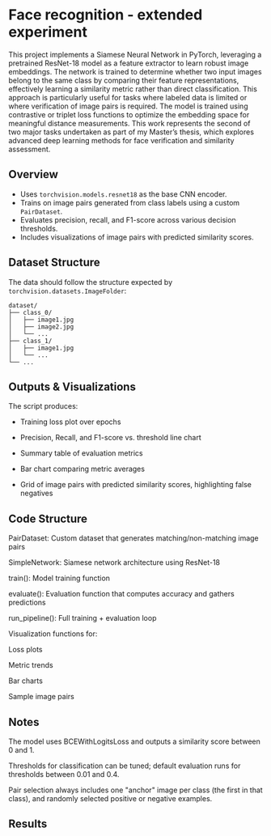# Face recognition - extended experiment

This project implements a Siamese Neural Network in PyTorch, leveraging a pretrained ResNet-18 model as a feature extractor to learn robust image embeddings. The network is trained to determine whether two input images belong to the same class by comparing their feature representations, effectively learning a similarity metric rather than direct classification. This approach is particularly useful for tasks where labeled data is limited or where verification of image pairs is required. The model is trained using contrastive or triplet loss functions to optimize the embedding space for meaningful distance measurements. This work represents the second of two major tasks undertaken as part of my Master’s thesis, which explores advanced deep learning methods for face verification and similarity assessment.

## Overview

- Uses `torchvision.models.resnet18` as the base CNN encoder.
- Trains on image pairs generated from class labels using a custom `PairDataset`.
- Evaluates precision, recall, and F1-score across various decision thresholds.
- Includes visualizations of image pairs with predicted similarity scores.

## Dataset Structure

The data should follow the structure expected by `torchvision.datasets.ImageFolder`:

```
dataset/
├── class_0/
│   ├── image1.jpg
│   ├── image2.jpg
│   └── ...
├── class_1/
│   ├── image1.jpg
│   └── ...
└── ...
```


## Outputs & Visualizations
The script produces:

- Training loss plot over epochs

- Precision, Recall, and F1-score vs. threshold line chart

- Summary table of evaluation metrics

- Bar chart comparing metric averages

- Grid of image pairs with predicted similarity scores, highlighting false negatives

## Code Structure
PairDataset: Custom dataset that generates matching/non-matching image pairs

SimpleNetwork: Siamese network architecture using ResNet-18

train(): Model training function

evaluate(): Evaluation function that computes accuracy and gathers predictions

run_pipeline(): Full training + evaluation loop

Visualization functions for:

Loss plots

Metric trends

Bar charts

Sample image pairs

## Notes
The model uses BCEWithLogitsLoss and outputs a similarity score between 0 and 1.

Thresholds for classification can be tuned; default evaluation runs for thresholds between 0.01 and 0.4.

Pair selection always includes one "anchor" image per class (the first in that class), and randomly selected positive or negative examples.

## Results

